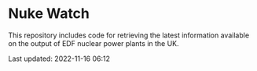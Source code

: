 # Nuke Watch

This repository includes code for retrieving the latest information available on the output of EDF nuclear power plants in the UK.

Last updated: 2022-11-16 06:12